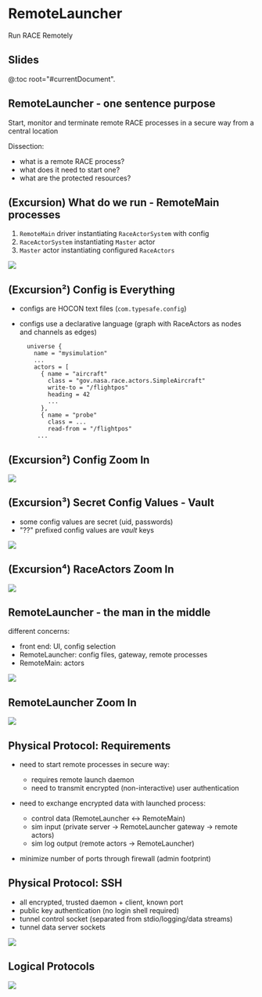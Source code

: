 # RemoteLauncher
Run RACE Remotely


## Slides
@:toc root="#currentDocument".


## RemoteLauncher - one sentence purpose
<p class="box">
Start, monitor and terminate remote RACE processes in a secure way from a central location
</p>

Dissection:

* what is a remote RACE process?
* what does it need to start one?
* what are the protected resources?


## (Excursion) What do we run - RemoteMain processes
1. `RemoteMain` driver instantiating `RaceActorSystem` with config
2. `RaceActorSystem` instantiating `Master` actor
3. `Master` actor instantiating configured `RaceActors`

<img src="../images/race-overview-2.svg" class="center scale55">

## (Excursion²) Config is Everything
* configs are HOCON text files (`com.typesafe.config`)
* configs use a declarative language (graph with RaceActors as nodes and channels as edges)

        universe {
          name = "mysimulation"
          ...
          actors = [
            { name = "aircraft"
              class = "gov.nasa.race.actors.SimpleAircraft"
              write-to = "/flightpos"
              heading = 42
              ...
            },
            { name = "probe"
              class = ...
              read-from = "/flightpos"
           ...

## (Excursion²) Config Zoom In
<img src="../images/race-config.svg" class="center">


## (Excursion³) Secret Config Values - Vault
* some config values are secret (uid, passwords)
* "??" prefixed config values are *vault* keys

<img src="../images/race-vault.svg" class="center scale80">


## (Excursion⁴) RaceActors Zoom In
<img src="../images/raceactor.svg" class="center scale80">


## RemoteLauncher - the man in the middle
different concerns:

* front end: UI, config selection
* RemoteLauncher: config files, gateway, remote processes
* RemoteMain: actors

<img src="../images/remotelauncher-context.svg" class="center">


## RemoteLauncher Zoom In

  <img src="../images/remotelauncher-2.svg" class="center">


## Physical Protocol: Requirements
* need to start remote processes in secure way:
    + requires remote launch daemon
    + need to transmit encrypted (non-interactive) user authentication
* need to exchange encrypted data with launched process:
    - control data (RemoteLauncher ↔︎ RemoteMain)
    - sim input (private server → RemoteLauncher gateway → remote actors)
    - sim log output (remote actors → RemoteLauncher)

* minimize number of ports through firewall (admin footprint)


## Physical Protocol: SSH
* all encrypted, trusted daemon + client, known port
* public key authentication (no login shell required)
* tunnel control socket (separated from stdio/logging/data streams)
* tunnel data server sockets

<img src="../images/reverse-portmap.svg" class="center scale80">


## Logical Protocols

  <img src="../images/remotelauncher-proto.svg" class="center scale60">
